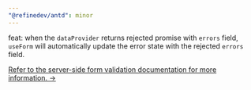 ```yaml
---
"@refinedev/antd": minor
---
```


feat: when the `dataProvider` returns rejected promise with `errors` field, `useForm` will automatically update the error state with the rejected `errors` field.

[Refer to the server-side form validation documentation for more information. →](https://refine.dev/docs/advanced-tutorials/forms/server-side-form-validation/)
